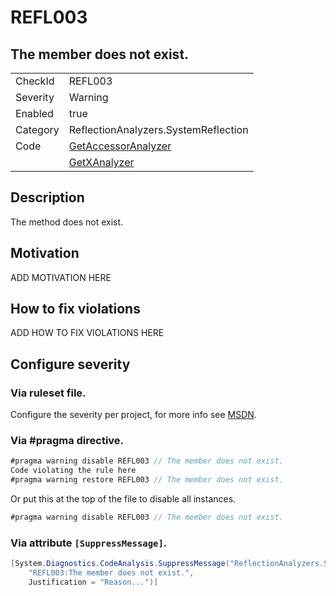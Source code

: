 # REFL003
## The member does not exist.

<!-- start generated table -->
<table>
  <tr>
    <td>CheckId</td>
    <td>REFL003</td>
  </tr>
  <tr>
    <td>Severity</td>
    <td>Warning</td>
  </tr>
  <tr>
    <td>Enabled</td>
    <td>true</td>
  </tr>
  <tr>
    <td>Category</td>
    <td>ReflectionAnalyzers.SystemReflection</td>
  </tr>
  <tr>
    <td>Code</td>
     <td><a href="https://github.com/DotNetAnalyzers/ReflectionAnalyzers/blob/master/ReflectionAnalyzers/NodeAnalzers/GetAccessorAnalyzer.cs">GetAccessorAnalyzer</a></td>
  </tr>
  <tr>
    <td></td>
     <td><a href="https://github.com/DotNetAnalyzers/ReflectionAnalyzers/blob/master/ReflectionAnalyzers/NodeAnalzers/GetXAnalyzer.cs">GetXAnalyzer</a></td>
  </tr>
</table>
<!-- end generated table -->

## Description

The method does not exist.

## Motivation

ADD MOTIVATION HERE

## How to fix violations

ADD HOW TO FIX VIOLATIONS HERE

<!-- start generated config severity -->
## Configure severity

### Via ruleset file.

Configure the severity per project, for more info see [MSDN](https://msdn.microsoft.com/en-us/library/dd264949.aspx).

### Via #pragma directive.
```C#
#pragma warning disable REFL003 // The member does not exist.
Code violating the rule here
#pragma warning restore REFL003 // The member does not exist.
```

Or put this at the top of the file to disable all instances.
```C#
#pragma warning disable REFL003 // The member does not exist.
```

### Via attribute `[SuppressMessage]`.

```C#
[System.Diagnostics.CodeAnalysis.SuppressMessage("ReflectionAnalyzers.SystemReflection", 
    "REFL003:The member does not exist.", 
    Justification = "Reason...")]
```
<!-- end generated config severity -->